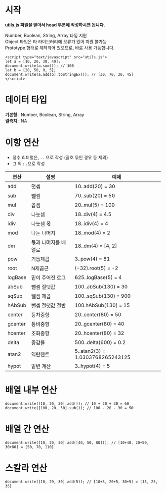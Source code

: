 시작
==

**utils.js 파일을 받아서 head 부분에 작성하시면 됩니다.**

Number, Boolean, String, Array 타입 지원  
Object 타입은 타 라이브러리에 오류가 있어 지원 불가능  
Prototype 형태로 제작되어 있으므로, 바로 사용 가능합니다.

```
<script type="text/javascript" src="utils.js">
let a = [10, 20, 30, 40];
document.write(a.sum()); // 100
let b = [20, 50, 0, 5];
document.write(a.add(b).toStringEx()); // [30, 70, 30, 45]
</script>
```

데이터 타입
==

**기본형** : Number, Boolean, String, Array  
**결측치** : NA

이항 연산
==

* 정수 리터럴은, `..` 으로 작성 (괄호 묶인 경우 등 제외)
* 그 외 : `.`으로 작성


|연산 |  설명|예제|
|---|---|---|
|add|덧셈|10..add(20) = 30|
|sub|뺄셈|70..sub(20) = 50|
|mul|곱셈|20..mul(5) = 100|
|div|나눗셈|18..div(4) = 4.5|
|idiv|나눗셈 몫|18..idiv(4) = 4|
|mod|나눈 나머지|18..mod(4) = 2|
|dm|몫과 나머지를 배열로|18..dm(4) = [4, 2]|
|pow|거듭제곱|3..pow(4) = 81|
|root|N제곱근|(-32).root(5) = -2|
|logBase|밑이 주어진 로그|625..logBase(5) = 4|
|abSub|뺄셈 절댓값|100..abSub(130) = 30|
|sqSub|뺄셈 제곱|100..sqSub(130) = 900|
|hAbSub|뺄셈 절댓값 절반|100.hAbSub(130) = 15|
|center|등차중항|20..center(80) = 50|
|gcenter|등비중항|20..gcenter(80) = 40|
|hcenter|조화중항|20..hcenter(80) = 32|
|delta|증감률|500..delta(600) = 0.2|
|atan2|역탄젠트|5..atan2(3) = 1.0303768265243125|
|hypot|빝변 계산|3..hypot(4) = 5|

배열 내부 연산
==

```
document.write([10, 20, 30].add()); // 10 + 20 + 30 = 60
document.write([100, 20, 30].sub()); // 100 - 20 - 30 = 50
```

배열 간 연산
==

```
document.write([10, 20, 30].add([40, 50, 80])); // [10+40, 20+50, 30+80] = [50, 70, 110]
```

스칼라 연산
==
``
document.write([10, 20, 30].add(5)); // [10+5, 20+5, 30+5] = [15, 25, 35]
``




